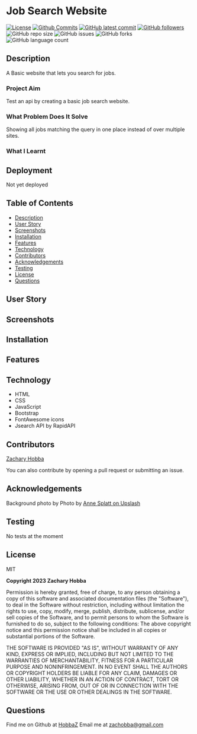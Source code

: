 # Job Search Website

[![License](https://img.shields.io/badge/License-MIT-blue.svg)](https://choosealicense.com/licenses/mit/)
[![Github Commits](https://img.shields.io/github/commit-activity/w/HobbaZ/job_search_website)](https://github.com/HobbaZ/job_search_website/commits)
[![GitHub latest commit](https://img.shields.io/github/last-commit/HobbaZ/job_search_website)](https://github.com/HobbaZ/job_search_website/branches)
[![GitHub followers](https://img.shields.io/github/followers/HobbaZ.svg)]()
![GitHub repo size](https://img.shields.io/github/repo-size/HobbaZ/job_search_website)
![[GitHub issues](https://img.shields.io/github/issues/HobbaZ/job_search_website)](https://img.shields.io/github/issues/HobbaZ/job_search_website)
![GitHub forks](https://img.shields.io/github/forks/HobbaZ/job_search_website)
![GitHub language count](https://img.shields.io/github/languages/count/HobbaZ/job_search_website)

## Description

A Basic website that lets you search for jobs.

### Project Aim

Test an api by creating a basic job search website.

### What Problem Does It Solve

Showing all jobs matching the query in one place instead of over multiple sites.

### What I Learnt

## Deployment

Not yet deployed

## Table of Contents

- [Description](#description)
- [User Story](#user-story)
- [Screenshots](#screenshots)
- [Installation](#installation)
- [Features](#features)
- [Technology](#technology)
- [Contributors](#contributors)
- [Acknowledgements](#acknowledgements)
- [Testing](#testing)
- [License](#license)
- [Questions](#questions)

## User Story

## Screenshots

## Installation

## Features

## Technology

- HTML
- CSS
- JavaScript
- Bootstrap
- FontAwesome icons
- Jsearch API by RapidAPI

## Contributors

[Zachary Hobba](https://github.com/HobbaZ)

You can also contribute by opening a pull request or submitting an issue.

## Acknowledgements

Background photo by Photo by [Anne Splatt on Upslash](https://unsplash.com/photos/QckxruozjRg?utm_source=unsplash&utm_medium=referral&utm_content=creditCopyText)

## Testing

No tests at the moment

## License

MIT

**Copyright 2023 Zachary Hobba**

Permission is hereby granted, free of charge, to any person obtaining a copy of this software and associated documentation files (the "Software"), to deal in the Software without restriction, including without limitation the rights to use, copy, modify, merge, publish, distribute, sublicense, and/or sell copies of the Software, and to permit persons to whom the Software is furnished to do so, subject to the following conditions:
The above copyright notice and this permission notice shall be included in all copies or substantial portions of the Software.

THE SOFTWARE IS PROVIDED "AS IS", WITHOUT WARRANTY OF ANY KIND, EXPRESS OR IMPLIED, INCLUDING BUT NOT LIMITED TO THE WARRANTIES OF MERCHANTABILITY, FITNESS FOR A PARTICULAR PURPOSE AND NONINFRINGEMENT. IN NO EVENT SHALL THE AUTHORS OR COPYRIGHT HOLDERS BE LIABLE FOR ANY CLAIM, DAMAGES OR OTHER LIABILITY, WHETHER IN AN ACTION OF CONTRACT, TORT OR OTHERWISE, ARISING FROM, OUT OF OR IN CONNECTION WITH THE SOFTWARE OR THE USE OR OTHER DEALINGS IN THE SOFTWARE.

## Questions

Find me on Github at [HobbaZ](https://github.com/HobbaZ)
Email me at [zachobba@gmail.com](zachobba@gmail.com)
